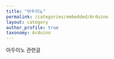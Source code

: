 ```yaml
---
title: "아두이노"
permalink: /categories/embedded/Arduino
layout: category
author_profile: true
taxonomy: Arduino
---
```


아두이노 관련글
